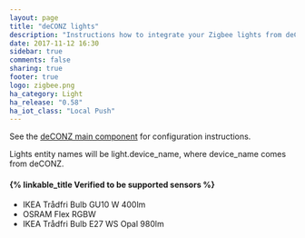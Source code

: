 ```yaml
---
layout: page
title: "deCONZ lights"
description: "Instructions how to integrate your Zigbee lights from deCONZ into Home Assistant."
date: 2017-11-12 16:30
sidebar: true
comments: false
sharing: true
footer: true
logo: zigbee.png
ha_category: Light
ha_release: "0.58"
ha_iot_class: "Local Push"
---
```


See the [deCONZ main component](/components/deconz/) for configuration instructions.

Lights entity names will be light.device_name, where device_name comes from deCONZ.

#### {% linkable_title Verified to be supported sensors %}

- IKEA Trådfri Bulb GU10 W 400lm
- OSRAM Flex RGBW
- IKEA Trådfri Bulb E27 WS Opal 980lm